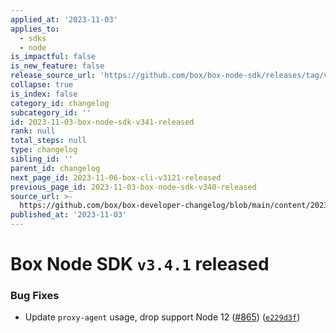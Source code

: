 ```yaml
---
applied_at: '2023-11-03'
applies_to:
  - sdks
  - node
is_impactful: false
is_new_feature: false
release_source_url: 'https://github.com/box/box-node-sdk/releases/tag/v3.4.1'
collapse: true
is_index: false
category_id: changelog
subcategory_id: ''
id: 2023-11-03-box-node-sdk-v341-released
rank: null
total_steps: null
type: changelog
sibling_id: ''
parent_id: changelog
next_page_id: 2023-11-06-box-cli-v3121-released
previous_page_id: 2023-11-03-box-node-sdk-v340-released
source_url: >-
  https://github.com/box/box-developer-changelog/blob/main/content/2023/11-03-box-node-sdk-v341-released.md
published_at: '2023-11-03'
---
```

# Box Node SDK `v3.4.1` released

### Bug Fixes

* Update `proxy-agent` usage, drop support Node 12 ([#865][1]) ([`e229d3f`][2])

[1]: https://github.com/box/box-node-sdk/issues/865

[2]: https://github.com/box/box-node-sdk/commit/e229d3f93de350c00768528a1c0d3a6ecfc697a9